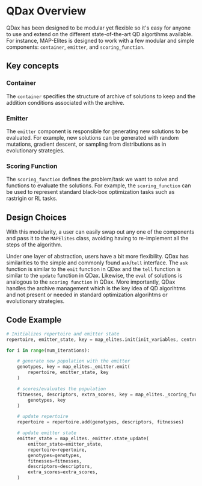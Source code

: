 # QDax Overview

QDax has been designed to be modular yet flexible so it's easy for anyone to use and extend on the different state-of-the-art QD algortihms available.
For instance, MAP-Elites is designed to work with a few modular and simple components: `container`, `emitter`, and `scoring_function`.

## Key concepts
### Container
The `container` specifies the structure of archive of solutions to keep and the addition conditions associated with the archive.

### Emitter
The `emitter` component is responsible for generating new solutions to be evaluated. For example, new solutions can be generated with random mutations, gradient descent, or sampling from distributions as in evolutionary strategies.

### Scoring Function
The `scoring_function` defines the problem/task we want to solve and functions to evaluate the solutions. For example, the `scoring_function` can be used to represent standard black-box optimization tasks such as rastrigin or RL tasks.

## Design Choices
With this modularity, a user can easily swap out any one of the components and pass it to the `MAPElites` class, avoiding having to re-implement all the steps of the algorithm.

Under one layer of abstraction, users have a bit more flexibility. QDax has similarities to the simple and commonly found `ask`/`tell` interface. The `ask` function is similar to the `emit` function in QDax and the `tell` function is similar to the `update` function in QDax. Likewise, the `eval` of solutions is analogous to the `scoring function` in QDax.
More importantly, QDax handles the archive management which is the key idea of QD algorihtms and not present or needed in standard optimization algorihtms or evolutionary strategies.

## Code Example
```python
# Initializes repertoire and emitter state
repertoire, emitter_state, key = map_elites.init(init_variables, centroids, key)

for i in range(num_iterations):

    # generate new population with the emitter
    genotypes, key = map_elites._emitter.emit(
        repertoire, emitter_state, key
    )

    # scores/evaluates the population
    fitnesses, descriptors, extra_scores, key = map_elites._scoring_function(
        genotypes, key
    )

    # update repertoire
    repertoire = repertoire.add(genotypes, descriptors, fitnesses)

    # update emitter state
    emitter_state = map_elites._emitter.state_update(
        emitter_state=emitter_state,
        repertoire=repertoire,
        genotypes=genotypes,
        fitnesses=fitnesses,
        descriptors=descriptors,
        extra_scores=extra_scores,
    )
```
